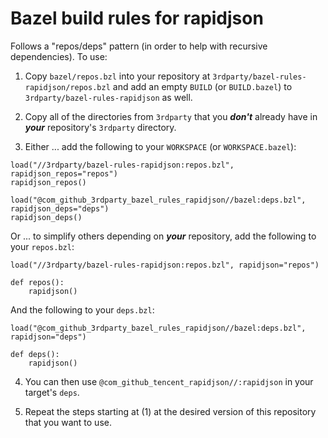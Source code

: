 # Bazel build rules for rapidjson

Follows a "repos/deps" pattern (in order to help with recursive dependencies). To use:

1. Copy `bazel/repos.bzl` into your repository at `3rdparty/bazel-rules-rapidjson/repos.bzl` and add an empty `BUILD` (or `BUILD.bazel`) to `3rdparty/bazel-rules-rapidjson` as well.

2. Copy all of the directories from `3rdparty` that you ***don't*** already have in ***your*** repository's `3rdparty` directory.

3. Either ... add the following to your `WORKSPACE` (or `WORKSPACE.bazel`):

```bazel
load("//3rdparty/bazel-rules-rapidjson:repos.bzl", rapidjson_repos="repos")
rapidjson_repos()

load("@com_github_3rdparty_bazel_rules_rapidjson//bazel:deps.bzl", rapidjson_deps="deps")
rapidjson_deps()
```

Or ... to simplify others depending on ***your*** repository, add the following to your `repos.bzl`:

```bazel
load("//3rdparty/bazel-rules-rapidjson:repos.bzl", rapidjson="repos")

def repos():
    rapidjson()
```

And the following to your `deps.bzl`:

```bazel
load("@com_github_3rdparty_bazel_rules_rapidjson//bazel:deps.bzl", rapidjson="deps")

def deps():
    rapidjson()
```

4. You can then use `@com_github_tencent_rapidjson//:rapidjson` in your target's `deps`.

5. Repeat the steps starting at (1) at the desired version of this repository that you want to use.


